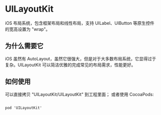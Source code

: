 UILayoutKit 
=============

iOS 布局系统，包含框架布局和线性布局，支持 UILabel、UIButton 等原生控件的宽高设置为 "wrap"。


为什么需要它
----
iOS 虽然有 AutoLayout，虽然它很强大，但是对于大多数布局系统，它显得过于复杂。UILayoutKit 可以简洁优雅的完成常见的布局需求，性能更好。


如何使用
---------------
可以直接拷贝 "UILayoutKit/UILayoutKit" 到工程里面；
或者使用 CocoaPods:

```

pod 'UILayoutKit'

```
